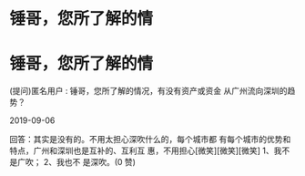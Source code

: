 # 锤哥，您所了解的情

# 锤哥，您所了解的情

(提问)匿名用户 : 锤哥，您所了解的情况，有没有资产或资金 从广州流向深圳的趋势？

2019-09-06

回答：其实是没有的。不用太担心深吹什么的，每个城市都 有每个城市的优势和特点，广州和深圳也是互补的、互利互 惠，不用担心[微笑][微笑][微笑] 1、我不是广吹； 2、我也不 是深吹。(0 赞)